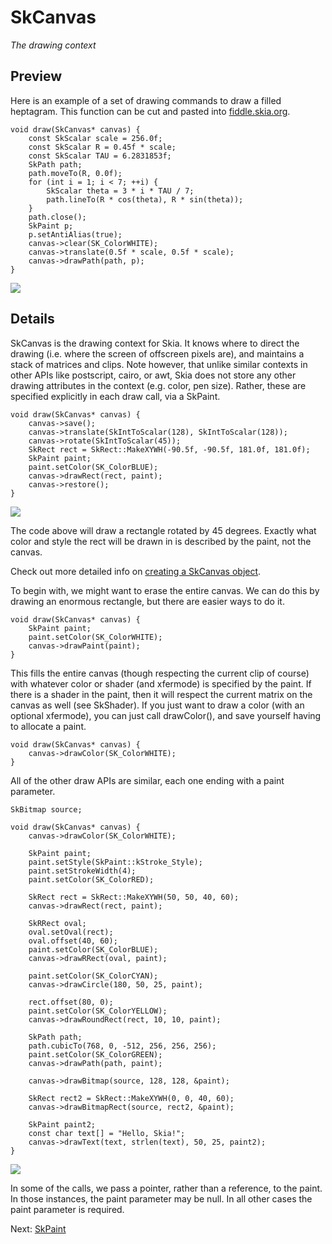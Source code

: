 SkCanvas
========

*The drawing context*

<!-- Updated Mar 4, 2011 -->

Preview
-------

Here is an example of a set of drawing commands to draw a filled
heptagram.  This function can be cut and pasted into
[fiddle.skia.org](https://fiddle.skia.org/).

<!--?prettify lang=cc?-->

    void draw(SkCanvas* canvas) {
        const SkScalar scale = 256.0f;
        const SkScalar R = 0.45f * scale;
        const SkScalar TAU = 6.2831853f;
        SkPath path;
        path.moveTo(R, 0.0f);
        for (int i = 1; i < 7; ++i) {
            SkScalar theta = 3 * i * TAU / 7;
            path.lineTo(R * cos(theta), R * sin(theta));
        }
        path.close();
        SkPaint p;
        p.setAntiAlias(true);
        canvas->clear(SK_ColorWHITE);
        canvas->translate(0.5f * scale, 0.5f * scale);
        canvas->drawPath(path, p);
    }

<a href='https://fiddle.skia.org/c/@skcanvas_star'><img
  src='https://fiddle.skia.org/c/@skcanvas_star_raster.png'></a>

Details
-------

SkCanvas is the drawing context for Skia. It knows where to direct the
drawing (i.e. where the screen of offscreen pixels are), and maintains
a stack of matrices and clips. Note however, that unlike similar
contexts in other APIs like postscript, cairo, or awt, Skia does not
store any other drawing attributes in the context (e.g. color, pen
size). Rather, these are specified explicitly in each draw call, via a
SkPaint.

<!--?prettify lang=cc?-->

    void draw(SkCanvas* canvas) {
        canvas->save();
        canvas->translate(SkIntToScalar(128), SkIntToScalar(128));
        canvas->rotate(SkIntToScalar(45));
        SkRect rect = SkRect::MakeXYWH(-90.5f, -90.5f, 181.0f, 181.0f);
        SkPaint paint;
        paint.setColor(SK_ColorBLUE);
        canvas->drawRect(rect, paint);
        canvas->restore();
    }

<a href='https://fiddle.skia.org/c/@skcanvas_square'><img
  src='https://fiddle.skia.org/c/@skcanvas_square_raster.png'></a>

The code above will draw a rectangle rotated by 45 degrees. Exactly
what color and style the rect will be drawn in is described by the
paint, not the canvas.

Check out more detailed info on [creating a SkCanvas object](canvas).

To begin with, we might want to erase the entire canvas. We can do
this by drawing an enormous rectangle, but there are easier ways to do
it.

<!--?prettify lang=cc?-->

    void draw(SkCanvas* canvas) {
        SkPaint paint;
        paint.setColor(SK_ColorWHITE);
        canvas->drawPaint(paint);
    }

This fills the entire canvas (though respecting the current clip of
course) with whatever color or shader (and xfermode) is specified by
the paint. If there is a shader in the paint, then it will respect the
current matrix on the canvas as well (see SkShader). If you just want
to draw a color (with an optional xfermode), you can just call
drawColor(), and save yourself having to allocate a paint.

<!--?prettify lang=cc?-->

    void draw(SkCanvas* canvas) {
        canvas->drawColor(SK_ColorWHITE);
    }

All of the other draw APIs are similar, each one ending with a paint
parameter.

<!--?prettify lang=cc?-->

    SkBitmap source;

    void draw(SkCanvas* canvas) {
        canvas->drawColor(SK_ColorWHITE);

        SkPaint paint;
        paint.setStyle(SkPaint::kStroke_Style);
        paint.setStrokeWidth(4);
        paint.setColor(SK_ColorRED);

        SkRect rect = SkRect::MakeXYWH(50, 50, 40, 60);
        canvas->drawRect(rect, paint);

        SkRRect oval;
        oval.setOval(rect);
        oval.offset(40, 60);
        paint.setColor(SK_ColorBLUE);
        canvas->drawRRect(oval, paint);

        paint.setColor(SK_ColorCYAN);
        canvas->drawCircle(180, 50, 25, paint);

        rect.offset(80, 0);
        paint.setColor(SK_ColorYELLOW);
        canvas->drawRoundRect(rect, 10, 10, paint);

        SkPath path;
        path.cubicTo(768, 0, -512, 256, 256, 256);
        paint.setColor(SK_ColorGREEN);
        canvas->drawPath(path, paint);

        canvas->drawBitmap(source, 128, 128, &paint);

        SkRect rect2 = SkRect::MakeXYWH(0, 0, 40, 60);
        canvas->drawBitmapRect(source, rect2, &paint);

        SkPaint paint2;
        const char text[] = "Hello, Skia!";
        canvas->drawText(text, strlen(text), 50, 25, paint2);
    }


<a href='https://fiddle.skia.org/c/@skcanvas_paint'><img
  src='https://fiddle.skia.org/c/@skcanvas_paint_raster.png'></a>

In some of the calls, we pass a pointer, rather than a reference, to
the paint. In those instances, the paint parameter may be null. In all
other cases the paint parameter is required.

Next: [SkPaint](/user/api/skpaint)
